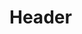 <!-- TITLE: Instalación y configuración COPO -->
<!-- SUBTITLE: A quick summary of Instalacion Y Configuracion Copo -->

# Header